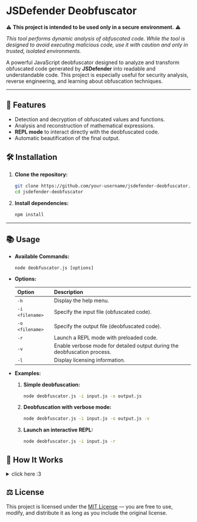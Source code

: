 # **JSDefender Deobfuscator**

⚠️ **This project is intended to be used only in a secure environment.** ⚠️

*This tool performs dynamic analysis of obfuscated code. While the tool is designed to avoid executing malicious code, use it with caution and only in trusted, isolated environments.*

A powerful JavaScript deobfuscator designed to analyze and transform obfuscated code generated by **JSDefender** into readable and understandable code. This project is especially useful for security analysis, reverse engineering, and learning about obfuscation techniques.

---

## 🚀 **Features**

- Detection and decryption of obfuscated values and functions.
- Analysis and reconstruction of mathematical expressions.
- **REPL mode** to interact directly with the deobfuscated code.
- Automatic beautification of the final output.

## 🛠️ **Installation**

1. **Clone the repository:**

    ```bash
    git clone https://github.com/your-username/jsdefender-deobfuscator.git
    cd jsdefender-deobfuscator
    ```

2. **Install dependencies:**

    ```bash
    npm install
    ```

---

## 📚 **Usage**

* **Available Commands:**

  ```
  node deobfuscator.js [options]
  ```

* **Options:**

  | Option | Description |
  |-|-|
  | `-h`  | Display the help menu.
  | `-i <filename>` |	Specify the input file (obfuscated code).
  | `-o <filename>` |	Specify the output file (deobfuscated code).
  | `-r`	| Launch a REPL mode with preloaded code.
  | `-v`	| Enable verbose mode for detailed output during the deobfuscation process.
  | `-l`	| Display licensing information.

* **Examples:**

  1. **Simple deobfuscation:**

      ```bash
      node deobfuscator.js -i input.js -o output.js
      ```

  2. **Deobfuscation with verbose mode:**

      ```bash
      node deobfuscator.js -i input.js -o output.js -v
      ```

  3. **Launch an interactive REPL:**

      ```bash
      node deobfuscator.js -i input.js -r
      ```

## 🧠 **How It Works**

  <details>
  <summary>click here :3</summary>
  
  To explain how JSDefender works and how my deobfuscator operates, I’ve obfuscated a simple “Hello World” example:

  ![0w0](img/1.png)

  By making the code clearer, we get this:

  ![0w0](img/2.png)

  Here we can see several parts. First:

  ```js
  let Ppq0;
  ```

  This variable is actually a dictionary that will contain all the functions required to obtain the deobfuscated values.

  Next, there’s a part with an `eval`. This section will assign all the values to `Ppq0`. We’ll come back to this shortly.

  Finally, we have:

  ```js
  console[Ppq0.fqqV(0)](Ppq0.rHcW(1));
  ```

  This part is the actual code, equivalent to:
  
  ```js
  console.log("Hello, World!");
  ```
  
  in our example.

  As we can see, `Ppq0` is responsible for retrieving the deobfuscated values.

  Looking closer at the code within the `eval`, it takes the following argument:

  ![0w0](img/3.png)

  On closer inspection, we see:

  ```js
  let POWk=eval(nhUk);return POWk.apply(null,wN4H);
  ```

  and: 

  ```js
  const nhUk=XY6k(LRZm,f7Jk(cCSu.toString()));
  ```

  In this code, `cCSu` is the function, `cCSu.toString()` returns the raw code of this function, `LRZm` is the parameter (which contains a large encrypted string), and `f7Jk` is a hashing function:

  ```js
      function f7Jk(HEMk) {
        let b2Ek = 1982467754;
        var DzHk = (0o400114 % 65560); {
            let DBel;
            while (DzHk < (0x105F0 - 0o202712)) {
                switch (DzHk) {
                    case (0o600071 % 0x10008):
                        DzHk = (66976 - 0o202624); {
                            b2Ek ^= (HEMk.charCodeAt(DBel) * (15658734 ^ 0O73567354) + HEMk.charCodeAt(DBel >>> (0x4A5D0CE & 0O320423424))) ^ 1126775079;
                        }
                        break;
                    case (0o202260 - 66724):
                        DzHk = (131177 % 0o200042);
                        DBel++;
                        break;
                    case (262345 % 0o200051):
                        DzHk = DBel < HEMk.length ? (0o400107 % 0x10013) : (68196 - 0o205076);
                        break;
                    case (0o1000164 % 0x10016):
                        DzHk = (0o205036 - 0x109F9);
                        DBel = (0x75bcd15 - 0O726746425);
                        break;
                }
            }
        }
  ```

  Lastly, we have the `XY6k` function, which decrypts the first argument using the second argument (the hash of the function) as a key:

  ```js
      function XY6k(rmZk, TT1k) {
        rmZk = decodeURI(rmZk);
        let TVyl = (0x21786 % 3);
        let vtBl = "";
        var PQtl = (0o203650 - 0x1078C); {
            let rowl;
            while (PQtl < (0o200574 - 65878)) {
                switch (PQtl) {
                    case (0o201224 - 66163):
                        PQtl = (0o200360 - 65764); {
                            vtBl += String.fromCharCode(rmZk.charCodeAt(rowl) ^ TT1k.charCodeAt(TVyl));
                            TVyl++;
                            var LLol = (0x101E0 - 0o200720);
                            while (LLol < (0x104B0 - 0o202222)) switch (LLol) {
                                case (0o600061 % 0x1000B):
                                    LLol = TVyl >= TT1k.length ? (0x3008D % 0o200046) : (0o400134 % 65567);
                                    break;
                                case (67426 - 0o203507):
                                    LLol = (0o600165 % 65565); {
                                        TVyl = (0x21786 % 3);
                                    }
                                    break;
                            }
                        }
                        break;
                    case (69606 - 0o207701):
                        PQtl = rowl < rmZk.length ? (0o1000161 % 65556) : (68196 - 0o205076);
                        break;
                    case (67216 - 0o203164):
                        PQtl = (0o1000301 % 65575);
                        rowl = (0x21786 % 3);
                        break;
                    case (0x40064 % 0o200026):
                        PQtl = (0x3009D % 0o200050);
                        rowl++;
                        break;
                }
            }
        }
        return vtBl;
    }
  ```

  All of this decrypted code is executed in the `eval`. Unfortunately, we can’t simply replace the `eval` with a `console.log` because modifying this function would alter its hash, making the decrypted code invalid and resulting in `'Error: the code has been tampered!'`. To bypass this, we can duplicate the function without changing its content :3, so it hashes the original version instead:

  ![0w0](img/4.png)

  This reveals the core of this obfuscation:

  ![0w0](img/5.png)

  By making the code clearer, we get this:

  ![0w0](img/6.png)

  Here we can see an array containing `["dgo", "@mddg$(_gzdl)"]`, which is actually a table of all program values but encrypted. By checking where this table is used, we can find the decryption function:

  ![0w0](img/7.png)

  In this decryption function, we see `QMdA[cidp](Agap);`. This is where the decrypted values pass through.

  Trying to use console.log here gives an error because it’s disabled in this environment:

  ![0w0](img/8.png)

  I resolved this by copying `console.log` to a new variable at the beginning of the code:

  ```js
  const myConsole = console.log.bind(console)
  ```

  From there, I used `myConsole` to obtain the decrypted values:

  ![0w0](img/9.png)

  My deobfuscator includes a function to load this code and use it as follows:

  ![0w0](img/10.png)

  We can then retrieve the decrypted values like this:

  ![0w0](img/11.png)

  We can also directly deobfuscate the code like this:

  ![0w0](img/12.png)

  My deobfuscator loads this decrypted code to replace all obfuscated values in the original code. It also simplifies the mathematical expressions made complex by JSDefender and decrypts encrypted functions (on paid versions of JSDefender) using the principles explained above.

  In a more concrete example, this would result in:

  ![0w0](img/13.png)

  you see... it's not that complicated 🤓

  ![༼ つ ◕_◕ ༽つ](https://media1.tenor.com/m/hi7r-GJWZIcAAAAd/luna-crunchycat.gif)

  </details>

## ⚖️ **License**

This project is licensed under the [MIT License](https://github.com/0v41n/JSDefender-Deobfuscator/blob/main/LICENSE) — you are free to use, modify, and distribute it as long as you include the original license.

